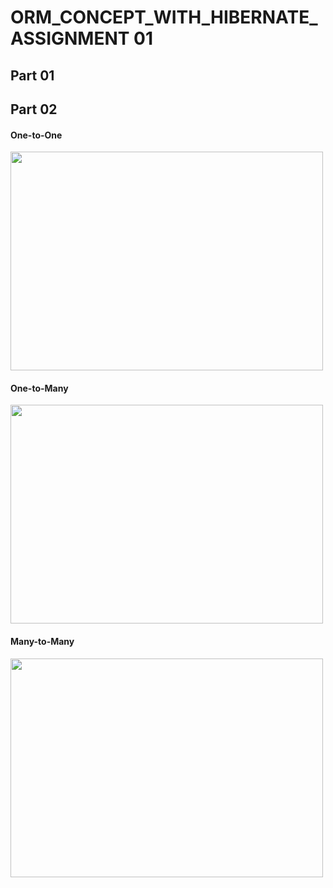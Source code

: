 <h1>ORM_CONCEPT_WITH_HIBERNATE_ASSIGNMENT 01</h1>

<h2>Part 01</h2>
<h2>Part 02</h2>
<h4>One-to-One</h3>
<img height="350" src="C:\Users\Lahiru\Desktop\orm\Assignmebt01\orm\img\oneToOne.png" width="500"/>
<h4>One-to-Many</h3>
<img height="350" src="C:\Users\Lahiru\Desktop\orm\Assignmebt01\orm\img\OneToMany.png" width="500"/>
<h4>Many-to-Many</h3>
<img height="350" src="C:\Users\Lahiru\Desktop\orm\Assignmebt01\orm\img\ManyToMany.png" width="500"/>

